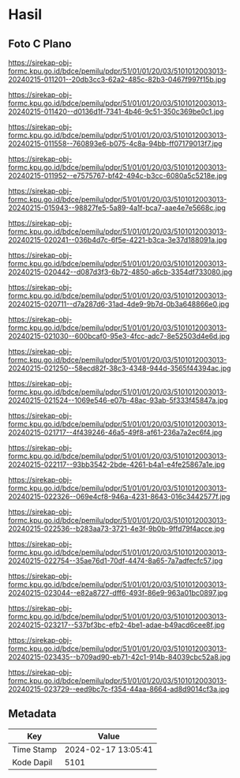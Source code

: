 # Hasil

## Foto C Plano

https://sirekap-obj-formc.kpu.go.id/bdce/pemilu/pdpr/51/01/01/20/03/5101012003013-20240215-011201--20db3cc3-62a2-485c-82b3-0467f997f15b.jpg

https://sirekap-obj-formc.kpu.go.id/bdce/pemilu/pdpr/51/01/01/20/03/5101012003013-20240215-011420--d0136d1f-7341-4b46-9c51-350c369be0c1.jpg

https://sirekap-obj-formc.kpu.go.id/bdce/pemilu/pdpr/51/01/01/20/03/5101012003013-20240215-011558--760893e6-b075-4c8a-94bb-ff07179013f7.jpg

https://sirekap-obj-formc.kpu.go.id/bdce/pemilu/pdpr/51/01/01/20/03/5101012003013-20240215-011952--e7575767-bf42-494c-b3cc-6080a5c5218e.jpg

https://sirekap-obj-formc.kpu.go.id/bdce/pemilu/pdpr/51/01/01/20/03/5101012003013-20240215-015943--98827fe5-5a89-4a1f-bca7-aae4e7e5668c.jpg

https://sirekap-obj-formc.kpu.go.id/bdce/pemilu/pdpr/51/01/01/20/03/5101012003013-20240215-020241--036b4d7c-6f5e-4221-b3ca-3e37d188091a.jpg

https://sirekap-obj-formc.kpu.go.id/bdce/pemilu/pdpr/51/01/01/20/03/5101012003013-20240215-020442--d087d3f3-6b72-4850-a6cb-3354df733080.jpg

https://sirekap-obj-formc.kpu.go.id/bdce/pemilu/pdpr/51/01/01/20/03/5101012003013-20240215-020711--d7a287d6-31ad-4de9-9b7d-0b3a648866e0.jpg

https://sirekap-obj-formc.kpu.go.id/bdce/pemilu/pdpr/51/01/01/20/03/5101012003013-20240215-021030--600bcaf0-95e3-4fcc-adc7-8e52503d4e6d.jpg

https://sirekap-obj-formc.kpu.go.id/bdce/pemilu/pdpr/51/01/01/20/03/5101012003013-20240215-021250--58ecd82f-38c3-4348-944d-3565f44394ac.jpg

https://sirekap-obj-formc.kpu.go.id/bdce/pemilu/pdpr/51/01/01/20/03/5101012003013-20240215-021524--1069e546-e07b-48ac-93ab-5f333f45847a.jpg

https://sirekap-obj-formc.kpu.go.id/bdce/pemilu/pdpr/51/01/01/20/03/5101012003013-20240215-021717--4f439246-46a5-49f8-af61-236a7a2ec6f4.jpg

https://sirekap-obj-formc.kpu.go.id/bdce/pemilu/pdpr/51/01/01/20/03/5101012003013-20240215-022117--93bb3542-2bde-4261-b4a1-e4fe25867a1e.jpg

https://sirekap-obj-formc.kpu.go.id/bdce/pemilu/pdpr/51/01/01/20/03/5101012003013-20240215-022326--069e4cf8-946a-4231-8643-016c3442577f.jpg

https://sirekap-obj-formc.kpu.go.id/bdce/pemilu/pdpr/51/01/01/20/03/5101012003013-20240215-022536--b283aa73-3721-4e3f-9b0b-9ffd79f4acce.jpg

https://sirekap-obj-formc.kpu.go.id/bdce/pemilu/pdpr/51/01/01/20/03/5101012003013-20240215-022754--35ae76d1-70df-4474-8a65-7a7adfecfc57.jpg

https://sirekap-obj-formc.kpu.go.id/bdce/pemilu/pdpr/51/01/01/20/03/5101012003013-20240215-023044--e82a8727-dff6-493f-86e9-963a01bc0897.jpg

https://sirekap-obj-formc.kpu.go.id/bdce/pemilu/pdpr/51/01/01/20/03/5101012003013-20240215-023217--537bf3bc-efb2-4be1-adae-b49acd6cee8f.jpg

https://sirekap-obj-formc.kpu.go.id/bdce/pemilu/pdpr/51/01/01/20/03/5101012003013-20240215-023435--b709ad90-eb71-42c1-914b-84039cbc52a8.jpg

https://sirekap-obj-formc.kpu.go.id/bdce/pemilu/pdpr/51/01/01/20/03/5101012003013-20240215-023729--eed9bc7c-f354-44aa-8664-ad8d9014cf3a.jpg


## Metadata

| Key        | Value               |
| ---------- | ------------------- |
| Time Stamp | 2024-02-17 13:05:41 |
| Kode Dapil | 5101                |



